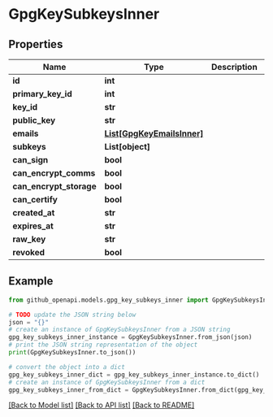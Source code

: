 # GpgKeySubkeysInner


## Properties

Name | Type | Description | Notes
------------ | ------------- | ------------- | -------------
**id** | **int** |  | [optional] 
**primary_key_id** | **int** |  | [optional] 
**key_id** | **str** |  | [optional] 
**public_key** | **str** |  | [optional] 
**emails** | [**List[GpgKeyEmailsInner]**](GpgKeyEmailsInner.md) |  | [optional] 
**subkeys** | **List[object]** |  | [optional] 
**can_sign** | **bool** |  | [optional] 
**can_encrypt_comms** | **bool** |  | [optional] 
**can_encrypt_storage** | **bool** |  | [optional] 
**can_certify** | **bool** |  | [optional] 
**created_at** | **str** |  | [optional] 
**expires_at** | **str** |  | [optional] 
**raw_key** | **str** |  | [optional] 
**revoked** | **bool** |  | [optional] 

## Example

```python
from github_openapi.models.gpg_key_subkeys_inner import GpgKeySubkeysInner

# TODO update the JSON string below
json = "{}"
# create an instance of GpgKeySubkeysInner from a JSON string
gpg_key_subkeys_inner_instance = GpgKeySubkeysInner.from_json(json)
# print the JSON string representation of the object
print(GpgKeySubkeysInner.to_json())

# convert the object into a dict
gpg_key_subkeys_inner_dict = gpg_key_subkeys_inner_instance.to_dict()
# create an instance of GpgKeySubkeysInner from a dict
gpg_key_subkeys_inner_from_dict = GpgKeySubkeysInner.from_dict(gpg_key_subkeys_inner_dict)
```
[[Back to Model list]](../README.md#documentation-for-models) [[Back to API list]](../README.md#documentation-for-api-endpoints) [[Back to README]](../README.md)


